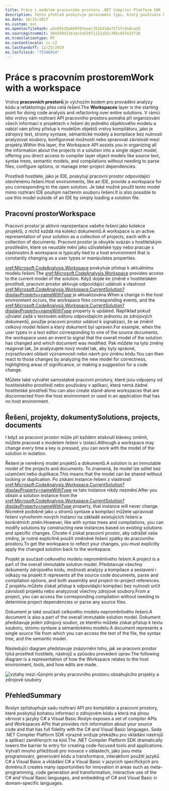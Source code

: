 ```yaml
---
title: Práce s modelem pracovního prostoru .NET Compiler Platform SDK
description: Tento přehled poskytuje porozumění typu, který používáte k dotazování a manipulaci s pracovním prostorem a projekty pro váš kód.
ms.date: 10/15/2017
ms.custom: mvc
ms.openlocfilehash: a2e69129a869707eaec3516310a72f1fc918ca26
ms.sourcegitcommit: 30a558d23e3ac5a52071121a52c305c85fe15726
ms.translationtype: MT
ms.contentlocale: cs-CZ
ms.lasthandoff: 12/25/2019
ms.locfileid: "75346914"
---
```

# <a name="work-with-a-workspace"></a><span data-ttu-id="888b5-103">Práce s pracovním prostorem</span><span class="sxs-lookup"><span data-stu-id="888b5-103">Work with a workspace</span></span>

<span data-ttu-id="888b5-104">Vrstva **pracovních prostorů** je výchozím bodem pro provádění analýzy kódu a refaktoringu přes celá řešení.</span><span class="sxs-lookup"><span data-stu-id="888b5-104">The **Workspaces** layer is the starting point for doing code analysis and refactoring over entire solutions.</span></span> <span data-ttu-id="888b5-105">V rámci této vrstvy vám rozhraní API pracovního prostoru pomáhá při organizování všech informací o projektech v řešení do jediného objektového modelu a nabízí vám přímý přístup k modelům objektů vrstvy kompilátoru, jako je zdrojový text, stromy syntaxe, sémantické modely a kompilace bez nutnosti analyzovat soubory, konfigurovat možnosti nebo spravovat závislosti mezi projekty.</span><span class="sxs-lookup"><span data-stu-id="888b5-105">Within this layer, the Workspace API assists you in organizing all the information about the projects in a solution into a single object model, offering you direct access to compiler layer object models like source text, syntax trees, semantic models, and compilations without needing to parse files, configure options, or manage inter-project dependencies.</span></span> 

<span data-ttu-id="888b5-106">Prostředí hostitele, jako je IDE, poskytují pracovní prostor odpovídající otevřenému řešení.</span><span class="sxs-lookup"><span data-stu-id="888b5-106">Host environments, like an IDE, provide a workspace for you corresponding to the open solution.</span></span> <span data-ttu-id="888b5-107">Je také možné použít tento model mimo rozhraní IDE pouhým načtením souboru řešení.</span><span class="sxs-lookup"><span data-stu-id="888b5-107">It is also possible to use this model outside of an IDE by simply loading a solution file.</span></span>

## <a name="workspace"></a><span data-ttu-id="888b5-108">Pracovní prostor</span><span class="sxs-lookup"><span data-stu-id="888b5-108">Workspace</span></span>

<span data-ttu-id="888b5-109">Pracovní prostor je aktivní reprezentace vašeho řešení jako kolekce projektů, z nichž každá má kolekci dokumentů.</span><span class="sxs-lookup"><span data-stu-id="888b5-109">A workspace is an active representation of your solution as a collection of projects, each with a collection of documents.</span></span> <span data-ttu-id="888b5-110">Pracovní prostor je obvykle svázán s hostitelským prostředím, které se neustále mění jako uživatelské typy nebo pracuje s vlastnostmi.</span><span class="sxs-lookup"><span data-stu-id="888b5-110">A workspace is typically tied to a host environment that is constantly changing as a user types or manipulates properties.</span></span> 

<span data-ttu-id="888b5-111"><xref:Microsoft.CodeAnalysis.Workspace> poskytuje přístup k aktuálnímu modelu řešení.</span><span class="sxs-lookup"><span data-stu-id="888b5-111">The <xref:Microsoft.CodeAnalysis.Workspace> provides access to the current model of the solution.</span></span> <span data-ttu-id="888b5-112">Když dojde ke změně v hostitelském prostředí, pracovní prostor aktivuje odpovídající události a vlastnost <xref:Microsoft.CodeAnalysis.Workspace.CurrentSolution?displayProperty=nameWithType> je aktualizována.</span><span class="sxs-lookup"><span data-stu-id="888b5-112">When a change in the host environment occurs, the workspace fires corresponding events, and the <xref:Microsoft.CodeAnalysis.Workspace.CurrentSolution?displayProperty=nameWithType> property is updated.</span></span> <span data-ttu-id="888b5-113">Například pokud uživatel zadá v textovém editoru odpovídajícím jednomu ze zdrojových dokumentů, použije pracovní prostor událost k signalizaci, že se změnil celkový model řešení a který dokument byl upraven.</span><span class="sxs-lookup"><span data-stu-id="888b5-113">For example, when the user types in a text editor corresponding to one of the source documents, the workspace uses an event to signal that the overall model of the solution has changed and which document was modified.</span></span> <span data-ttu-id="888b5-114">Pak můžete na tyto změny reagovat tak, že analyzujete nový model tak, aby byly správné, zvýrazňování oblastí významnosti nebo návrh pro změnu kódu.</span><span class="sxs-lookup"><span data-stu-id="888b5-114">You can then react to those changes by analyzing the new model for correctness, highlighting areas of significance, or making a suggestion for a code change.</span></span> 

<span data-ttu-id="888b5-115">Můžete také vytvářet samostatné pracovní prostory, které jsou odpojeny od hostitelského prostředí nebo používány v aplikaci, která nemá žádné hostitelské prostředí.</span><span class="sxs-lookup"><span data-stu-id="888b5-115">You can also create stand-alone workspaces that are disconnected from the host environment or used in an application that has no host environment.</span></span>

## <a name="solutions-projects-documents"></a><span data-ttu-id="888b5-116">Řešení, projekty, dokumenty</span><span class="sxs-lookup"><span data-stu-id="888b5-116">Solutions, projects, documents</span></span>

<span data-ttu-id="888b5-117">I když se pracovní prostor může při každém stisknutí klávesy změnit, můžete pracovat s modelem řešení v izolaci.</span><span class="sxs-lookup"><span data-stu-id="888b5-117">Although a workspace may change every time a key is pressed, you can work with the model of the solution in isolation.</span></span> 

<span data-ttu-id="888b5-118">Řešení je neměnný model projektů a dokumentů.</span><span class="sxs-lookup"><span data-stu-id="888b5-118">A solution is an immutable model of the projects and documents.</span></span> <span data-ttu-id="888b5-119">To znamená, že model lze sdílet bez uzamčení nebo duplikace.</span><span class="sxs-lookup"><span data-stu-id="888b5-119">This means that the model can be shared without locking or duplication.</span></span> <span data-ttu-id="888b5-120">Po získání instance řešení z vlastnosti <xref:Microsoft.CodeAnalysis.Workspace.CurrentSolution?displayProperty=nameWithType> se tato instance nikdy nezmění.</span><span class="sxs-lookup"><span data-stu-id="888b5-120">After you obtain a solution instance from the <xref:Microsoft.CodeAnalysis.Workspace.CurrentSolution?displayProperty=nameWithType> property, that instance will never change.</span></span> <span data-ttu-id="888b5-121">Nicméně podobně jako u stromů syntaxe a kompilací můžete upravovat řešení vytvořením nových instancí na základě existujících řešení a konkrétních změn.</span><span class="sxs-lookup"><span data-stu-id="888b5-121">However, like with syntax trees and compilations, you can modify solutions by constructing new instances based on existing solutions and specific changes.</span></span> <span data-ttu-id="888b5-122">Chcete-li získat pracovní prostor, aby odrážel vaše změny, je nutné explicitně použít změněné řešení zpátky do pracovního prostoru.</span><span class="sxs-lookup"><span data-stu-id="888b5-122">To get the workspace to reflect your changes, you must explicitly apply the changed solution back to the workspace.</span></span>

<span data-ttu-id="888b5-123">Projekt je součástí celkového modelu neproměnlivého řešení.</span><span class="sxs-lookup"><span data-stu-id="888b5-123">A project is a part of the overall immutable solution model.</span></span> <span data-ttu-id="888b5-124">Představuje všechny dokumenty zdrojového kódu, možnosti analýzy a kompilace a sestavení i odkazy na projekt.</span><span class="sxs-lookup"><span data-stu-id="888b5-124">It represents all the source code documents, parse and compilation options, and both assembly and project-to-project references.</span></span> <span data-ttu-id="888b5-125">Z projektu můžete získat přístup k odpovídající kompilaci bez nutnosti určit závislosti projektu nebo analyzovat všechny zdrojové soubory.</span><span class="sxs-lookup"><span data-stu-id="888b5-125">From a project, you can access the corresponding compilation without needing to determine project dependencies or parse any source files.</span></span>

<span data-ttu-id="888b5-126">Dokument je také součástí celkového modelu neproměnlivého řešení.</span><span class="sxs-lookup"><span data-stu-id="888b5-126">A document is also a part of the overall immutable solution model.</span></span> <span data-ttu-id="888b5-127">Dokument představuje jeden zdrojový soubor, ze kterého můžete získat přístup k textu souboru, stromu syntaxe a sémantickému modelu.</span><span class="sxs-lookup"><span data-stu-id="888b5-127">A document represents a single source file from which you can access the text of the file, the syntax tree, and the semantic model.</span></span>

<span data-ttu-id="888b5-128">Následující diagram představuje znázornění toho, jak se pracovní prostor týká prostředí hostitele, nástrojů a způsobu provedení úprav.</span><span class="sxs-lookup"><span data-stu-id="888b5-128">The following diagram is a representation of how the Workspace relates to the host environment, tools, and how edits are made.</span></span>

![vztahy mezi různými prvky pracovního prostoru obsahujícího projekty a zdrojové soubory](media/work-with-workspace/workspace-obj-relations.png)

## <a name="summary"></a><span data-ttu-id="888b5-130">Přehled</span><span class="sxs-lookup"><span data-stu-id="888b5-130">Summary</span></span>

<span data-ttu-id="888b5-131">Roslyn zpřístupňuje sadu rozhraní API pro kompilátor a pracovní prostory, které poskytují bohatou informaci o zdrojovém kódu a která má plnou věrnost s jazyky C# a Visual Basic.</span><span class="sxs-lookup"><span data-stu-id="888b5-131">Roslyn exposes a set of compiler APIs and Workspaces APIs that provides rich information about your source code and that has full fidelity with the C# and Visual Basic languages.</span></span>  <span data-ttu-id="888b5-132">Sada .NET Compiler Platform SDK výrazně snižuje překážku pro vkládání nástrojů a aplikací zaměřených na kód.</span><span class="sxs-lookup"><span data-stu-id="888b5-132">The .NET Compiler Platform SDK dramatically lowers the barrier to entry for creating code-focused tools and applications.</span></span> <span data-ttu-id="888b5-133">Vytváří mnoho příležitostí pro inovace v oblastech, jako jsou meta programování, generování kódu a transformace, interaktivní použití jazyků C# a Visual Basic a vkládání C# a Visual Basic v jazycích specifických pro doménu.</span><span class="sxs-lookup"><span data-stu-id="888b5-133">It creates many opportunities for innovation in areas such as meta-programming, code generation and transformation, interactive use of the C# and Visual Basic languages, and embedding of C# and Visual Basic in domain-specific languages.</span></span>  
